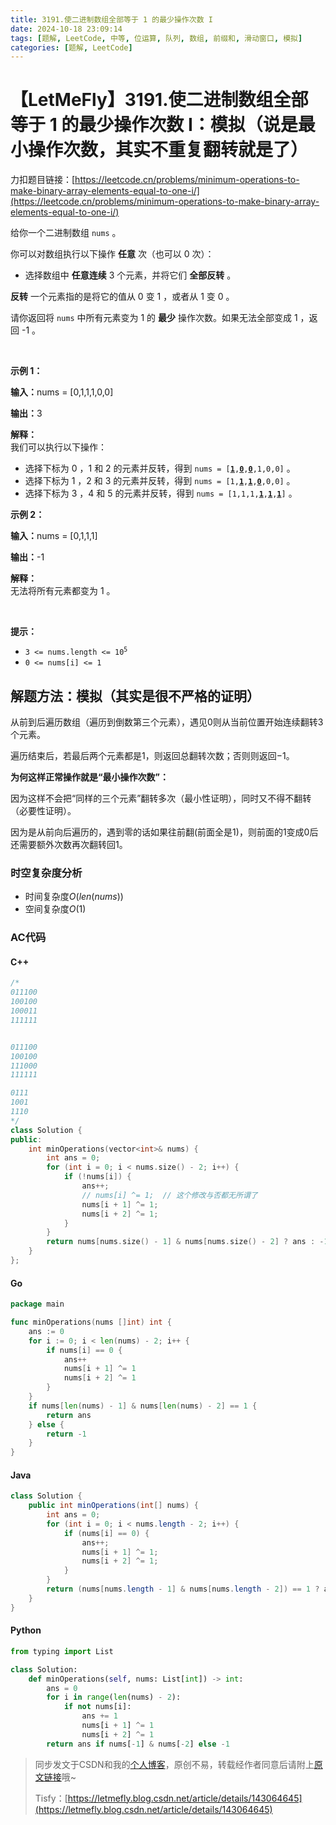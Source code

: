 ```yaml
---
title: 3191.使二进制数组全部等于 1 的最少操作次数 I
date: 2024-10-18 23:09:14
tags: [题解, LeetCode, 中等, 位运算, 队列, 数组, 前缀和, 滑动窗口, 模拟]
categories: [题解, LeetCode]
---
```


# 【LetMeFly】3191.使二进制数组全部等于 1 的最少操作次数 I：模拟（说是最小操作次数，其实不重复翻转就是了）

力扣题目链接：[https://leetcode.cn/problems/minimum-operations-to-make-binary-array-elements-equal-to-one-i/](https://leetcode.cn/problems/minimum-operations-to-make-binary-array-elements-equal-to-one-i/)

<p>给你一个二进制数组&nbsp;<code>nums</code>&nbsp;。</p>

<p>你可以对数组执行以下操作 <strong>任意</strong>&nbsp;次（也可以 0 次）：</p>

<ul>
	<li>选择数组中 <strong>任意连续</strong>&nbsp;3 个元素，并将它们 <strong>全部反转</strong>&nbsp;。</li>
</ul>

<p><strong>反转</strong>&nbsp;一个元素指的是将它的值从 0 变 1 ，或者从 1 变 0 。</p>

<p>请你返回将 <code>nums</code>&nbsp;中所有元素变为 1 的 <strong>最少</strong>&nbsp;操作次数。如果无法全部变成 1 ，返回 -1 。</p>

<p>&nbsp;</p>

<p><strong class="example">示例 1：</strong></p>

<div class="example-block">
<p><span class="example-io"><b>输入：</b>nums = [0,1,1,1,0,0]</span></p>

<p><span class="example-io"><b>输出：</b>3</span></p>

<p><strong>解释：</strong><br />
我们可以执行以下操作：</p>

<ul>
	<li>选择下标为 0 ，1 和 2 的元素并反转，得到&nbsp;<code>nums = [<u><strong>1</strong></u>,<u><strong>0</strong></u>,<u><strong>0</strong></u>,1,0,0]</code>&nbsp;。</li>
	<li>选择下标为 1 ，2 和 3 的元素并反转，得到&nbsp;<code>nums = [1,<u><strong>1</strong></u>,<u><strong>1</strong></u>,<strong><u>0</u></strong>,0,0]</code>&nbsp;。</li>
	<li>选择下标为 3 ，4 和 5 的元素并反转，得到&nbsp;<code>nums = [1,1,1,<strong><u>1</u></strong>,<u><strong>1</strong></u>,<u><strong>1</strong></u>]</code>&nbsp;。</li>
</ul>
</div>

<p><strong class="example">示例 2：</strong></p>

<div class="example-block">
<p><span class="example-io"><b>输入：</b>nums = [0,1,1,1]</span></p>

<p><span class="example-io"><b>输出：</b>-1</span></p>

<p><strong>解释：</strong><br />
无法将所有元素都变为 1 。</p>
</div>

<p>&nbsp;</p>

<p><strong>提示：</strong></p>

<ul>
	<li><code>3 &lt;= nums.length &lt;= 10<sup>5</sup></code></li>
	<li><code>0 &lt;= nums[i] &lt;= 1</code></li>
</ul>

## 解题方法：模拟（其实是很不严格的证明）

从前到后遍历数组（遍历到倒数第三个元素），遇见$0$则从当前位置开始连续翻转3个元素。

遍历结束后，若最后两个元素都是$1$，则返回总翻转次数；否则则返回$-1$。

**为何这样正常操作就是“最小操作次数”：**

因为这样不会把“同样的三个元素”翻转多次（最小性证明），同时又不得不翻转（必要性证明）。

因为是从前向后遍历的，遇到零的话如果往前翻(前面全是1)，则前面的1变成0后还需要额外次数再次翻转回1。

### 时空复杂度分析

+ 时间复杂度$O(len(nums))$
+ 空间复杂度$O(1)$

### AC代码

#### C++

```cpp
/*
011100
100100
100011
111111


011100
100100
111000
111111

0111
1001
1110
*/
class Solution {
public:
    int minOperations(vector<int>& nums) {
        int ans = 0;
        for (int i = 0; i < nums.size() - 2; i++) {
            if (!nums[i]) {
                ans++;
                // nums[i] ^= 1;  // 这个修改与否都无所谓了
                nums[i + 1] ^= 1;
                nums[i + 2] ^= 1;
            }
        }
        return nums[nums.size() - 1] & nums[nums.size() - 2] ? ans : -1;
    }
};
```

#### Go

```go
package main

func minOperations(nums []int) int {
    ans := 0
    for i := 0; i < len(nums) - 2; i++ {
        if nums[i] == 0 {
            ans++
            nums[i + 1] ^= 1
            nums[i + 2] ^= 1
        }
    }
    if nums[len(nums) - 1] & nums[len(nums) - 2] == 1 {
        return ans
    } else {
        return -1
    }
}
```

#### Java

```java
class Solution {
    public int minOperations(int[] nums) {
        int ans = 0;
        for (int i = 0; i < nums.length - 2; i++) {
            if (nums[i] == 0) {
                ans++;
                nums[i + 1] ^= 1;
                nums[i + 2] ^= 1;
            }
        }
        return (nums[nums.length - 1] & nums[nums.length - 2]) == 1 ? ans : -1;
    }
}
```

#### Python

```python
from typing import List

class Solution:
    def minOperations(self, nums: List[int]) -> int:
        ans = 0
        for i in range(len(nums) - 2):
            if not nums[i]:
                ans += 1
                nums[i + 1] ^= 1
                nums[i + 2] ^= 1
        return ans if nums[-1] & nums[-2] else -1

```

> 同步发文于CSDN和我的[个人博客](https://blog.letmefly.xyz/)，原创不易，转载经作者同意后请附上[原文链接](https://blog.letmefly.xyz/2024/10/18/LeetCode%203191.%E4%BD%BF%E4%BA%8C%E8%BF%9B%E5%88%B6%E6%95%B0%E7%BB%84%E5%85%A8%E9%83%A8%E7%AD%89%E4%BA%8E1%E7%9A%84%E6%9C%80%E5%B0%91%E6%93%8D%E4%BD%9C%E6%AC%A1%E6%95%B0I/)哦~
>
> Tisfy：[https://letmefly.blog.csdn.net/article/details/143064645](https://letmefly.blog.csdn.net/article/details/143064645)
